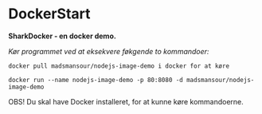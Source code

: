 # DockerStart

**SharkDocker - en docker demo.**

*Kør programmet ved at eksekvere føkgende to kommandoer:*

```
docker pull madsmansour/nodejs-image-demo i docker for at køre

docker run --name nodejs-image-demo -p 80:8080 -d madsmansour/nodejs-image-demo
```

OBS! Du skal have Docker installeret, for at kunne køre kommandoerne. 
